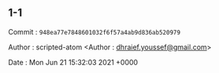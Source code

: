 ## 1-1 

 Commit : `948ea77e7848601032f6f57a4ab9d836ab520979`

 Author : scripted-atom <Author : dhraief.youssef@gmail.com> 

 Date 	: Mon Jun 21 15:32:03 2021 +0000 

